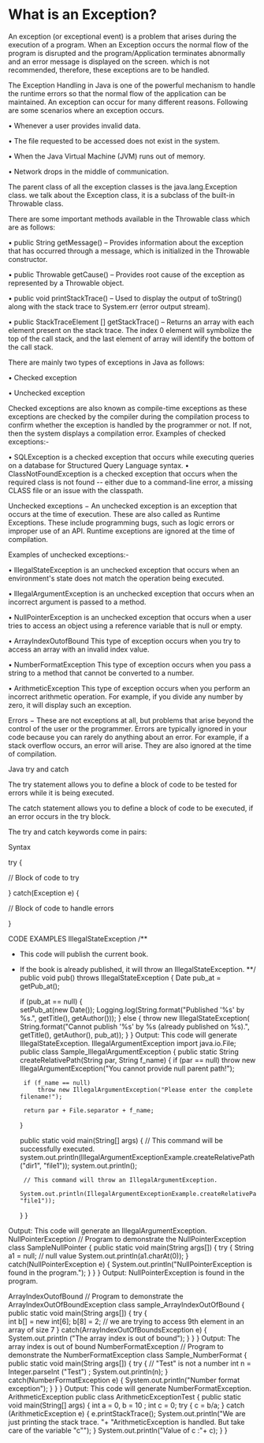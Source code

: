 # What is an Exception?

An exception (or exceptional event) is a problem that arises during the execution of a program. When an Exception occurs the normal flow of the program is disrupted and the program/Application terminates abnormally and an error message is displayed on the screen. which is not recommended, therefore, these exceptions  are to be handled. 

The Exception Handling in Java is one of the powerful mechanism to handle the runtime errors so that the normal flow of the application can be maintained.
An exception can occur for many different reasons. Following are some scenarios where an exception occurs.

•	Whenever a user provides invalid data.

•	The file requested to be accessed does not exist in the system.

•	When the Java Virtual Machine (JVM) runs out of memory.

•	Network drops in the middle of communication.

The parent class of all the exception classes is the java.lang.Exception class. we talk about the Exception class, it is a subclass of the built-in Throwable class.
 
There are some important methods available in the Throwable class which are as follows:

•	public String getMessage() – Provides information about the exception that has occurred through a message, which is initialized in the Throwable constructor.

•	public Throwable getCause() – Provides root cause of the exception as represented by a Throwable object.

•	public void printStackTrace() – Used to display the output of toString() along with the stack trace to System.err (error output stream).

•	public StackTraceElement [] getStackTrace() – Returns an array with each element present on the stack trace. The index 0 element will symbolize the top of the call stack, and the last element of array will identify the bottom of the call stack.

There are mainly two types of exceptions in Java as follows:

•	Checked exception

•	Unchecked exception

Checked exceptions are also known as compile-time exceptions as these exceptions are checked by the compiler during the compilation process to confirm whether the exception is handled by the programmer or not. If not, then the system displays a compilation error. 
Examples of checked exceptions:-

•	SQLException is a checked exception that occurs while executing queries on a database for Structured Query Language syntax.
•	ClassNotFoundException is a checked exception that occurs when the required class is not found -- either due to a command-line error, a missing CLASS file or an issue with the classpath.

Unchecked exceptions − An unchecked exception is an exception that occurs at the time of execution. These are also called as Runtime Exceptions. These include programming bugs, such as logic errors or improper use of an API. Runtime exceptions are ignored at the time of compilation.

Examples of unchecked exceptions:-

•	IllegalStateException is an unchecked exception that occurs when an environment's state does not match the operation being executed.

•	IllegalArgumentException is an unchecked exception that occurs when an incorrect argument is passed to a method.

•	NullPointerException is an unchecked exception that occurs when a user tries to access an object using a reference variable that is null or empty.

•	ArrayIndexOutofBound This type of exception occurs when you try to access an array with an invalid index value.

•	NumberFormatException This type of exception occurs when you pass a string to a method that cannot be converted to a number. 

•	ArithmeticException This type of exception occurs when you perform an incorrect arithmetic operation. For example, if you divide any number by zero, it will display such an exception.

Errors − These are not exceptions at all, but problems that arise beyond the control of the user or the programmer. Errors are typically ignored in your code because you can rarely do anything about an error. For example, if a stack overflow occurs, an error will arise. They are also ignored at the time of compilation.

Java try and catch

The try statement allows you to define a block of code to be tested for errors while it is being executed.

The catch statement allows you to define a block of code to be executed, if an error occurs in the try block.

The try and catch keywords come in pairs:

Syntax

try {

  //  Block of code to try
  
}
catch(Exception e) {

  //  Block of code to handle errors
  
}


CODE EXAMPLES
IllegalStateException
/**
 * This code will publish the current book.
 * If the book is already published, it will throw an IllegalStateException.
 **/
public void pub() throws IllegalStateException {
    Date pub_at = getPub_at();

    if (pub_at == null) {	
        setPub_at(new Date());
        Logging.log(String.format("Published '%s' by %s.", getTitle(), getAuthor()));
    } else {
        throw new IllegalStateException(
        String.format("Cannot publish '%s' by %s (already published on %s).",
            getTitle(), getAuthor(), pub_at));
    }
}
Output: This code will generate IllegalStateException.
IllegalArgumentException
import java.io.File;
public class Sample_IllegalArgumentException {
    public static String createRelativePath(String par, String f_name) {
        if (par == null)
            throw new IllegalArgumentException("You cannot provide null parent path!");

        if (f_name == null)
            throw new IllegalArgumentException("Please enter the complete filename!");
        
        return par + File.separator + f_name;
    }

    public static void main(String[] args) {
        // This command will be successfully executed.
        system.out.println(IllegalArgumentExceptionExample.createRelativePath("dir1", "file1"));
        system.out.println();

        // This command will throw an IllegalArgumentException.
        System.out.println(IllegalArgumentExceptionExample.createRelativePath(null, "file1"));
    }
}

Output: This code will generate an IllegalArgumentException.
NullPointerException
// Program to demonstrate the NullPointerException
class SampleNullPointer {
    public static void main(String args[]) {
        try {
            String a1 = null; // null value
            System.out.println(a1.charAt(0));
        } catch(NullPointerException e) {
            System.out.println("NullPointerException is found in the program.");
        }
    }
}
Output: NullPointerException is found in the program.

ArrayIndexOutofBound
// Program to demonstrate the ArrayIndexOutOfBoundException
class sample_ArrayIndexOutOfBound {
    public static void main(String args[]) {
        try {	
            int b[] = new int[6];
            b[8] = 2; // we are trying to access 9th element in an array of size 7
        } catch(ArrayIndexOutOfBoundsException e) {
            System.out.println ("The array index is out of bound");
        }
    }
}
Output: The array index is out of bound
NumberFormatException
// Program to demonstrate the NumberFormatException
class Sample_NumberFormat {	
    public static void main(String args[]) {
        try {
            // "Test" is not a number
            int n = Integer.parseInt ("Test") ;
            System.out.println(n);
        } catch(NumberFormatException e) {
            System.out.println("Number format exception");
        }
    }
}
Output: This code will generate NumberFormatException.
ArithmeticException
public class ArithmeticExceptionTest {
   public static void main(String[] args) {
      int a = 0, b = 10 ;
      int c = 0;
      try {
         c = b/a;
      } catch (ArithmeticException e) {
         e.printStackTrace();
         System.out.println("We are just printing the stack trace.
"+ "ArithmeticException is handled. But take care of the variable \"c\"");
      }
      System.out.println("Value of c :"+ c);
   }
}

